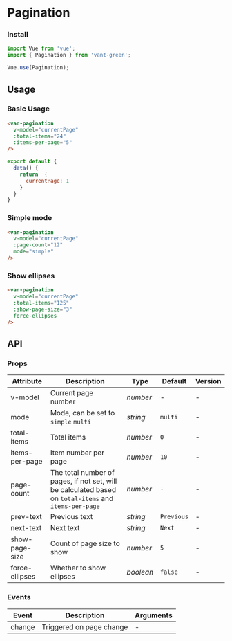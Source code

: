 # Pagination

### Install

``` javascript
import Vue from 'vue';
import { Pagination } from 'vant-green';

Vue.use(Pagination);
```

## Usage

### Basic Usage

```html
<van-pagination 
  v-model="currentPage" 
  :total-items="24" 
  :items-per-page="5"
/>
```

```javascript
export default {
  data() {
    return  {
      currentPage: 1
    }
  }
}
```

### Simple mode

```html
<van-pagination 
  v-model="currentPage" 
  :page-count="12"
  mode="simple" 
/>
```

### Show ellipses

```html
<van-pagination 
  v-model="currentPage" 
  :total-items="125" 
  :show-page-size="3" 
  force-ellipses
/>
```

## API

### Props

| Attribute | Description | Type | Default | Version |
|------|------|------|------|------|
| v-model | Current page number | *number* | - | - |
| mode | Mode, can be set to `simple` `multi` | *string* | `multi` | - |
| total-items | Total items | *number* | `0` | - |
| items-per-page | Item number per page | *number* | `10` | - |
| page-count | The total number of pages, if not set, will be calculated based on `total-items` and `items-per-page` | *number* | `-` | - |
| prev-text | Previous text | *string* | `Previous` | - |
| next-text | Next text | *string* | `Next` | - |
| show-page-size | Count of page size to show | *number* | `5` | - |
| force-ellipses | Whether to show ellipses | *boolean* | `false` | - |

### Events

| Event | Description | Arguments |
|------|------|------|
| change | Triggered on page change | - |
